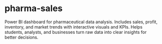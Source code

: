 # pharma-sales
Power BI dashboard for pharmaceutical data analysis. Includes sales, profit, inventory, and market trends with interactive visuals and KPIs. Helps students, analysts, and businesses turn raw data into clear insights for better decisions.
